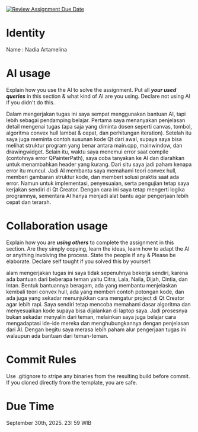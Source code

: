 [![Review Assignment Due Date](https://classroom.github.com/assets/deadline-readme-button-22041afd0340ce965d47ae6ef1cefeee28c7c493a6346c4f15d667ab976d596c.svg)](https://classroom.github.com/a/T_SwjO2j)
# Identity
Name : Nadia Artamelina

# AI usage
Explain how you use the AI to solve the assignment. Put all ***your used queries*** in this section & what kind of AI are you using. Declare not using AI if you didn't do this.  
 
Dalam mengerjakan tugas ini saya sempat menggunakan bantuan AI, tapi lebih sebagai pendamping belajar. Pertama saya menanyakan penjelasan detail mengenai tugas (apa saja yang diminta dosen seperti canvas, tombol, algoritma convex hull lambat & cepat, dan perhitungan iteration). Setelah itu saya juga meminta contoh susunan kode Qt dari awal, supaya saya bisa melihat struktur program yang benar antara main.cpp, mainwindow, dan drawingwidget. Selain itu, waktu saya menemui error saat compile (contohnya error QPainterPath), saya coba tanyakan ke AI dan diarahkan untuk menambahkan header yang kurang. Dari situ saya jadi paham kenapa error itu muncul. Jadi AI membantu saya memahami teori convex hull, memberi gambaran struktur kode, dan memberi solusi praktis saat ada error. Namun untuk implementasi, penyesuaian, serta pengujian tetap saya kerjakan sendiri di Qt Creator. Dengan cara ini saya tetap mengerti logika programnya, sementara AI hanya menjadi alat bantu agar pengerjaan lebih cepat dan terarah.

# Collaboration usage
Explain how you are ***using others*** to complete the assignment in this section. Are they simply copying, learn the ideas, learn how to adapt the AI or anything involving the process. State the people if any & Please be elaborate. Declare self tought if you solved this by yourself. 

alam mengerjakan tugas ini saya tidak sepenuhnya bekerja sendiri, karena ada bantuan dari beberapa teman yaitu Citra, Lala, Naila, Dijah, Cintia, dan Intan. Bentuk bantuannya beragam, ada yang membantu menjelaskan kembali teori convex hull, ada yang memberi contoh potongan kode, dan ada juga yang sekadar menunjukkan cara mengatur project di Qt Creator agar lebih rapi. Saya sendiri tetap mencoba memahami dasar algoritma dan menyesuaikan kode supaya bisa dijalankan di laptop saya. Jadi prosesnya bukan sekadar menyalin dari teman, melainkan saya juga belajar cara mengadaptasi ide-ide mereka dan menghubungkannya dengan penjelasan dari AI. Dengan begitu saya merasa lebih paham alur pengerjaan tugas ini walaupun ada bantuan dari teman-teman.

# Commit Rules
Use .gitignore to stripe any binaries from the resulting build before commit.  If you cloned directly from the template, you are safe. 

# Due Time
September 30th, 2025. 23: 59 WIB
